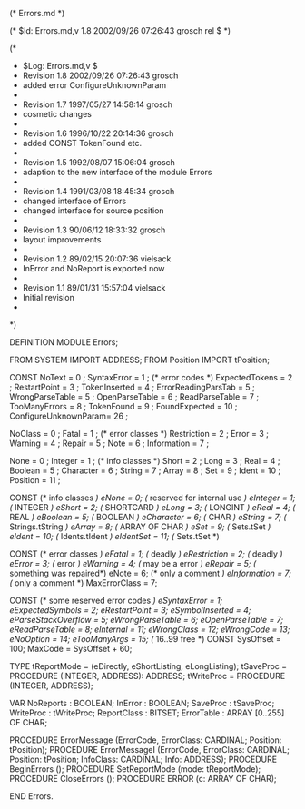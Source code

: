 (* Errors.md		*)

(* $Id: Errors.md,v 1.8 2002/09/26 07:26:43 grosch rel $ *)

(*
 * $Log: Errors.md,v $
 * Revision 1.8  2002/09/26 07:26:43  grosch
 * added error ConfigureUnknownParam
 *
 * Revision 1.7  1997/05/27 14:58:14  grosch
 * cosmetic changes
 *
 * Revision 1.6  1996/10/22 20:14:36  grosch
 * added CONST TokenFound etc.
 *
 * Revision 1.5  1992/08/07  15:06:04  grosch
 * adaption to the new interface of the module Errors
 * 
 * Revision 1.4  1991/03/08  18:45:34  grosch
 * changed interface of Errors
 * changed interface for source position
 * 
 * Revision 1.3  90/06/12  18:33:32  grosch
 * layout improvements
 * 
 * Revision 1.2  89/02/15	20:07:36  vielsack
 * InError and NoReport is exported now
 * 
 * Revision 1.1  89/01/31	15:57:04  vielsack
 * Initial revision
 * 
 *)

DEFINITION MODULE Errors;

FROM SYSTEM	IMPORT ADDRESS;
FROM Position	IMPORT tPosition;

CONST
   NoText		= 0	;
   SyntaxError		= 1	;	(* error codes		*)
   ExpectedTokens	= 2	;
   RestartPoint		= 3	;
   TokenInserted	= 4	;
   ErrorReadingParsTab	= 5	;
   WrongParseTable	= 5	;
   OpenParseTable	= 6	;
   ReadParseTable	= 7	;
   TooManyErrors	= 8	;
   TokenFound		= 9	;
   FoundExpected	= 10	;
   ConfigureUnknownParam= 26	;

   NoClass		= 0	;
   Fatal		= 1	;	(* error classes	*)
   Restriction		= 2	;
   Error		= 3	;
   Warning		= 4	;
   Repair		= 5	;
   Note			= 6	;
   Information		= 7	;

   None			= 0	;
   Integer		= 1	;	(* info classes		*)
   Short		= 2	;
   Long			= 3	;
   Real			= 4	;
   Boolean		= 5	;
   Character		= 6	;
   String		= 7	;
   Array		= 8	;
   Set			= 9	;
   Ident		= 10	;
   Position		= 11	;
 
CONST	(* info classes *)
  eNone		=	0;	(* reserved for internal use	*)
  eInteger	=	1;	(* INTEGER		*)
  eShort	=	2;	(* SHORTCARD		*)
  eLong		=	3;	(* LONGINT		*)
  eReal		=	4;	(* REAL			*)
  eBoolean	=	5;	(* BOOLEAN		*)
  eCharacter	=	6;	(* CHAR			*)
  eString	=	7;	(* Strings.tString	*)
  eArray	=	8;	(* ARRAY OF CHAR	*)
  eSet		=	9;	(* Sets.tSet		*)
  eIdent	=	10;	(* Idents.tIdent	*)
  eIdentSet	=	11;	(* Sets.tSet		*)

CONST	(* error classes *)
  eFatal	=	1;	(* deadly		*)
  eRestriction	=	2;	(* deadly		*)
  eError	=	3;	(* error		*)
  eWarning	=	4;	(* may be a error	*)
  eRepair	=	5;	(* something was repaired*)
  eNote		=	6;	(* only a comment	*)
  eInformation	=	7;	(* only a comment	*)
  MaxErrorClass =	7;

CONST	(* some reserved error codes	*)
  eSyntaxError		= 1;
  eExpectedSymbols	= 2;
  eRestartPoint		= 3;
  eSymbolInserted	= 4;
  eParseStackOverflow	= 5;
  eWrongParseTable	= 6;
  eOpenParseTable	= 7;
  eReadParseTable	= 8;
  eInternal		= 11;
  eWrongClass		= 12;
  eWrongCode		= 13;
  eNoOption		= 14;
  eTooManyArgs		= 15;
				(* 16..99 free *)
CONST
  SysOffset	=	100;
  MaxCode	=	SysOffset + 60;

TYPE
  tReportMode	= (eDirectly, eShortListing, eLongListing);
  tSaveProc	= PROCEDURE (INTEGER, ADDRESS): ADDRESS;
  tWriteProc	= PROCEDURE (INTEGER, ADDRESS);

VAR
  NoReports	: BOOLEAN;
  InError	: BOOLEAN;
  SaveProc	: tSaveProc;
  WriteProc	: tWriteProc;
  ReportClass	: BITSET;
  ErrorTable	: ARRAY [0..255] OF CHAR;

PROCEDURE ErrorMessage	(ErrorCode, ErrorClass: CARDINAL; Position: tPosition);
PROCEDURE ErrorMessageI (ErrorCode, ErrorClass: CARDINAL; Position: tPosition;
			 InfoClass: CARDINAL; Info: ADDRESS);
PROCEDURE BeginErrors	();
PROCEDURE SetReportMode (mode: tReportMode);
PROCEDURE CloseErrors	();
PROCEDURE ERROR		(c: ARRAY OF CHAR);

END Errors.
